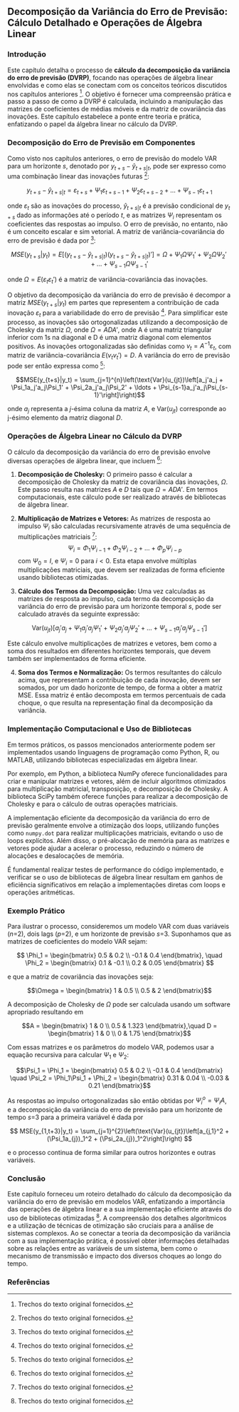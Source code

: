 ## Decomposição da Variância do Erro de Previsão: Cálculo Detalhado e Operações de Álgebra Linear

### Introdução
Este capítulo detalha o processo de **cálculo da decomposição da variância do erro de previsão (DVRP)**, focando nas operações de álgebra linear envolvidas e como elas se conectam com os conceitos teóricos discutidos nos capítulos anteriores [^1]. O objetivo é fornecer uma compreensão prática e passo a passo de como a DVRP é calculada, incluindo a manipulação das matrizes de coeficientes de médias móveis e da matriz de covariância das inovações. Este capítulo estabelece a ponte entre teoria e prática, enfatizando o papel da álgebra linear no cálculo da DVRP.

### Decomposição do Erro de Previsão em Componentes

Como visto nos capítulos anteriores, o erro de previsão do modelo VAR para um horizonte *s*, denotado por $y_{t+s} - \hat{y}_{t+s|t}$, pode ser expresso como uma combinação linear das inovações futuras [^1]:

$$y_{t+s} - \hat{y}_{t+s|t} = \varepsilon_{t+s} + \Psi_1\varepsilon_{t+s-1} + \Psi_2\varepsilon_{t+s-2} + \ldots + \Psi_{s-1}\varepsilon_{t+1}$$

onde $\varepsilon_t$ são as inovações do processo, $\hat{y}_{t+s|t}$ é a previsão condicional de $y_{t+s}$ dado as informações até o período *t*, e as matrizes $\Psi_i$ representam os coeficientes das respostas ao impulso. O erro de previsão, no entanto, não é um conceito escalar e sim vetorial. A matriz de variância-covariância do erro de previsão é dada por [^1]:

$$MSE(y_{t+s}|y_t) = E\left[(y_{t+s} - \hat{y}_{t+s|t})(y_{t+s} - \hat{y}_{t+s|t})'\right] = \Omega + \Psi_1\Omega\Psi_1' + \Psi_2\Omega\Psi_2' + \ldots + \Psi_{s-1}\Omega\Psi_{s-1}'$$

onde $\Omega = E(\varepsilon_t\varepsilon_t')$ é a matriz de variância-covariância das inovações.

O objetivo da decomposição da variância do erro de previsão é decompor a matriz $MSE(y_{t+s}|y_t)$ em partes que representem a contribuição de cada inovação $\varepsilon_t$  para a variabilidade do erro de previsão [^1]. Para simplificar este processo, as inovações são ortogonalizadas utilizando a decomposição de Cholesky da matriz $\Omega$, onde $\Omega = ADA'$, onde A é uma matriz triangular inferior com 1s na diagonal e D é uma matriz diagonal com elementos positivos. As inovações ortogonalizadas são definidas como $v_t = A^{-1}\varepsilon_t$, com matriz de variância-covariância $E(v_t v_t') = D$. A variância do erro de previsão pode ser então expressa como [^1]:

$$MSE(y_{t+s}|y_t) = \sum_{j=1}^{n}\left(\text{Var}(u_{jt})\left[a_j'a_j + \Psi_1a_j'a_j\Psi_1' + \Psi_2a_j'a_j\Psi_2' + \ldots + \Psi_{s-1}a_j'a_j\Psi_{s-1}'\right]\right)$$

onde $a_j$ representa a *j*-ésima coluna da matriz $A$, e $\text{Var}(u_{jt})$ corresponde ao j-ésimo elemento da matriz diagonal $D$.

### Operações de Álgebra Linear no Cálculo da DVRP

O cálculo da decomposição da variância do erro de previsão envolve diversas operações de álgebra linear, que incluem [^1]:
1. **Decomposição de Cholesky:** O primeiro passo é calcular a decomposição de Cholesky da matriz de covariância das inovações, $\Omega$. Este passo resulta nas matrizes $A$ e $D$ tais que $\Omega = ADA'$. Em termos computacionais, este cálculo pode ser realizado através de bibliotecas de álgebra linear.

2.  **Multiplicação de Matrizes e Vetores:** As matrizes de resposta ao impulso $\Psi_i$ são calculadas recursivamente através de uma sequência de multiplicações matriciais [^1]:
  $$\Psi_i = \Phi_1\Psi_{i-1} + \Phi_2\Psi_{i-2} + \ldots + \Phi_p\Psi_{i-p}$$
 com $\Psi_0 = I$, e $\Psi_i = 0$ para $i < 0$. Esta etapa envolve múltiplas multiplicações matriciais, que devem ser realizadas de forma eficiente usando bibliotecas otimizadas.

3.  **Cálculo dos Termos da Decomposição:** Uma vez calculadas as matrizes de resposta ao impulso, cada termo da decomposição da variância do erro de previsão para um horizonte temporal *s*,  pode ser calculado através da seguinte expressão:

  $$\text{Var}(u_{jt})\left[a_j'a_j + \Psi_1a_j'a_j\Psi_1' + \Psi_2a_j'a_j\Psi_2' + \ldots + \Psi_{s-1}a_j'a_j\Psi_{s-1}'\right]$$

  Este cálculo envolve multiplicações de matrizes e vetores, bem como a soma dos resultados em diferentes horizontes temporais, que devem também ser implementados de forma eficiente.

4. **Soma dos Termos e Normalização:** Os termos resultantes do cálculo acima, que representam a contribuição de cada inovação, devem ser somados, por um dado horizonte de tempo, de forma a obter a matriz MSE. Essa matriz é então decomposta em termos percentuais de cada choque, o que resulta na representação final da decomposição da variância.

### Implementação Computacional e Uso de Bibliotecas
Em termos práticos, os passos mencionados anteriormente podem ser implementados usando linguagens de programação como Python, R, ou MATLAB, utilizando bibliotecas especializadas em álgebra linear.

Por exemplo, em Python, a biblioteca NumPy oferece funcionalidades para criar e manipular matrizes e vetores, além de incluir algoritmos otimizados para multiplicação matricial, transposição, e decomposição de Cholesky. A biblioteca SciPy também oferece funções para realizar a decomposição de Cholesky e para o cálculo de outras operações matriciais.

A implementação eficiente da decomposição da variância do erro de previsão geralmente envolve a otimização dos loops, utilizando funções como `numpy.dot` para realizar multiplicações matriciais, evitando o uso de loops explícitos. Além disso, o pré-alocação de memória para as matrizes e vetores pode ajudar a acelerar o processo, reduzindo o número de alocações e desalocações de memória.

É fundamental realizar testes de performance do código implementado, e verificar se o uso de bibliotecas de álgebra linear resultam em ganhos de eficiência significativos em relação a implementações diretas com loops e operações aritméticas.

### Exemplo Prático

Para ilustrar o processo, consideremos um modelo VAR com duas variáveis (*n*=2), dois lags (*p*=2), e um horizonte de previsão *s*=3. Suponhamos que as matrizes de coeficientes do modelo VAR sejam:

$$ \Phi_1 = \begin{bmatrix} 0.5 & 0.2 \\ -0.1 & 0.4 \end{bmatrix}, \quad \Phi_2 = \begin{bmatrix} 0.1 & -0.1 \\ 0.2 & 0.05 \end{bmatrix} $$

e que a matriz de covariância das inovações seja:

$$\Omega = \begin{bmatrix} 1 & 0.5 \\ 0.5 & 2 \end{bmatrix}$$

A decomposição de Cholesky de $\Omega$ pode ser calculada usando um software apropriado resultando em

$$A = \begin{bmatrix} 1 & 0 \\ 0.5 & 1.323 \end{bmatrix},\quad D = \begin{bmatrix} 1 & 0 \\ 0 & 1.75 \end{bmatrix}$$

Com essas matrizes e os parâmetros do modelo VAR, podemos usar a equação recursiva para calcular $\Psi_1$ e $\Psi_2$:

$$\Psi_1 = \Phi_1 = \begin{bmatrix} 0.5 & 0.2 \\ -0.1 & 0.4 \end{bmatrix} \quad \Psi_2 = \Phi_1\Psi_1 + \Phi_2 = \begin{bmatrix} 0.31 & 0.04 \\ -0.03 & 0.21 \end{bmatrix}$$

As respostas ao impulso ortogonalizadas são então obtidas por $\Psi_i^o = \Psi_i A$, e a decomposição da variância do erro de previsão para um horizonte de tempo *s*=3 para a primeira variável é dada por

$$ MSE(y_{1,t+3}|y_t) = \sum_{j=1}^{2}\left(\text{Var}(u_{jt})\left[a_{j,1}^2 + (\Psi_1a_{j})_1^2 + (\Psi_2a_{j})_1^2\right]\right) $$

e o processo continua de forma similar para outros horizontes e outras variáveis.

### Conclusão
Este capítulo forneceu um roteiro detalhado do cálculo da decomposição da variância do erro de previsão em modelos VAR, enfatizando a importância das operações de álgebra linear e a sua implementação eficiente através do uso de bibliotecas otimizadas [^1]. A compreensão dos detalhes algorítmicos e a utilização de técnicas de otimização são cruciais para a análise de sistemas complexos. Ao se conectar a teoria da decomposição da variância com a sua implementação prática, é possível obter informações detalhadas sobre as relações entre as variáveis de um sistema, bem como o mecanismo de transmissão e impacto dos diversos choques ao longo do tempo.

### Referências
[^1]: Trechos do texto original fornecidos.
<!-- END -->
